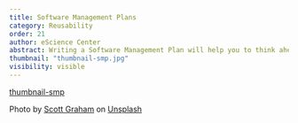 ```yaml
---
title: Software Management Plans
category: Reusability
order: 21
author: eScience Center
abstract: Writing a Software Management Plan will help you to think ahead about important steps in software management.
thumbnail: "thumbnail-smp.jpg"
visibility: visible
---
```


[thumbnail-smp](https://unsplash.com/photos/person-holding-pencil-near-laptop-computer-5fNmWej4tAA?utm_content=creditShareLink&utm_medium=referral&utm_source=unsplash)

Photo by <a href="https://unsplash.com/@homajob?utm_content=creditCopyText&utm_medium=referral&utm_source=unsplash">Scott Graham</a> on <a href="https://unsplash.com/photos/person-holding-pencil-near-laptop-computer-5fNmWej4tAA?utm_content=creditCopyText&utm_medium=referral&utm_source=unsplash">Unsplash</a>